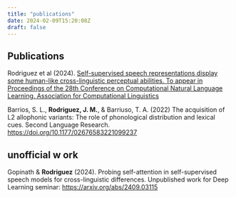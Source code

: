 ```yaml
---
title: "publications"
date: 2024-02-09T15:20:08Z
draft: false
---
```


## Publications

Rodriguez et al (2024). [Self-supervised speech representations display some human-like cross-linguistic perceptual abilities. To appear in Proceedings of the 28th Conference on Computational Natural Language Learning. Association for Computational Linguistics](/Users/joselynrodriguez/Documents/Work/Rutgers_University/sites/ACTIVE-hugo-site/static/files/SSLNonNative.pdf)

Barrios, S. L., **Rodriguez, J. M.**, & Barriuso, T. A. (2022) The acquisition of L2 allophonic variants: The role of phonological distribution and lexical cues. Second Language Research. https://doi.org/10.1177/02676583221099237


## unofficial w ork 

Gopinath & **Rodriguez** (2024). Probing self-attention in self-supervised speech models for cross-linguistic differences. Unpublished work for Deep Learning seminar: https://arxiv.org/abs/2409.03115

